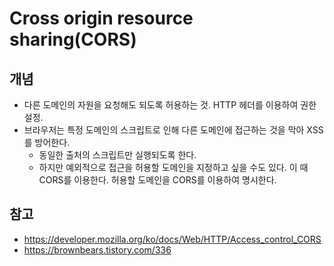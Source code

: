 # Cross origin resource sharing(CORS)

## 개념
* 다른 도메인의 자원을 요청해도 되도록 허용하는 것. HTTP 헤더를 이용하여 권한 설정.
* 브라우저는 특정 도메인의 스크립트로 인해 다른 도메인에 접근하는 것을 막아 XSS를 방어한다.
	* 동일한 출처의 스크립트만 실행되도록 한다. 
	* 하지만 예외적으로 접근을 허용할 도메인을 지정하고 싶을 수도 있다. 이 때 CORS를 이용한다. 허용할 도메인을 CORS를 이용하여 명시한다. 

## 참고
* https://developer.mozilla.org/ko/docs/Web/HTTP/Access_control_CORS
* https://brownbears.tistory.com/336